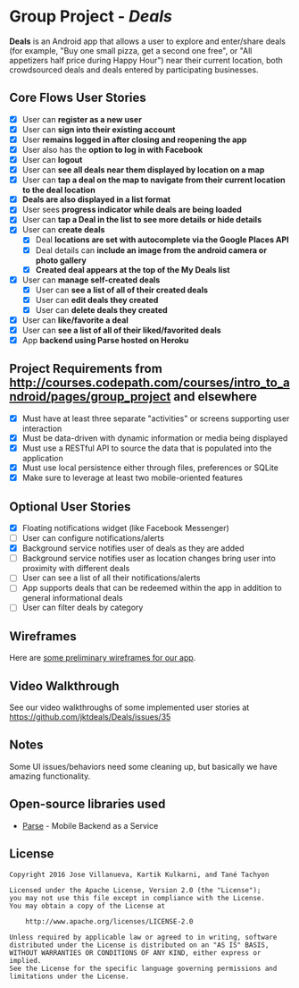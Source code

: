 # Group Project - *Deals*

**Deals** is an Android app that allows a user to explore and enter/share deals (for example, "Buy one small pizza, get a second one free", or "All appetizers half price during Happy Hour") near their current location, both crowdsourced deals and deals entered by participating businesses.

## Core Flows User Stories

* [x] User can **register as a new user**
* [x] User can **sign into their existing account**
* [x] User **remains logged in after closing and reopening the app**
* [x] User also has the **option to log in with Facebook**
* [x] User can **logout**
* [x] User can **see all deals near them displayed by location on a map**
* [x] User can **tap a deal on the map to navigate from their current location to the deal location**
* [x] **Deals are also displayed in a list format**
* [x] User sees **progress indicator while deals are being loaded**
* [x] User can **tap a Deal in the list to see more details or hide details**
* [x] User can **create deals**
  * [x] Deal **locations are set with autocomplete via the Google Places API**
  * [x] Deal details can **include an image from the android camera or photo gallery**
  * [x] **Created deal appears at the top of the My Deals list**
* [x] User can **manage self-created deals**
  * [x] User can **see a list of all of their created deals**
  * [x] User can **edit deals they created**
  * [x] User can **delete deals they created**
* [x] User can **like/favorite a deal**
* [x] User can **see a list of all of their liked/favorited deals**
* [x] App **backend using Parse hosted on Heroku**

## Project Requirements from http://courses.codepath.com/courses/intro_to_android/pages/group_project and elsewhere

* [x] Must have at least three separate "activities" or screens supporting user interaction
* [x] Must be data-driven with dynamic information or media being displayed
* [x] Must use a RESTful API to source the data that is populated into the application
* [x] Must use local persistence either through files, preferences or SQLite
* [x] Make sure to leverage at least two mobile-oriented features

## Optional User Stories

* [x] Floating notifications widget (like Facebook Messenger) 
* [ ] User can configure notifications/alerts
* [x] Background service notifies user of deals as they are added 
* [ ] Background service notifies user as location changes bring user into proximity with different deals
* [ ] User can see a list of all their notifications/alerts
* [ ] App supports deals that can be redeemed within the app in addition to general informational deals
* [ ] User can filter deals by category

## Wireframes

Here are [some preliminary wireframes for our app](https://jktdeals.mybalsamiq.com/projects/jktdeals/grid).

## Video Walkthrough 

See our video walkthroughs of some implemented user stories at https://github.com/jktdeals/Deals/issues/35

## Notes

Some UI issues/behaviors need some cleaning up, but basically we have amazing functionality.

## Open-source libraries used

- [Parse](https://github.com/ParsePlatform/parse-server) - Mobile Backend as a Service

## License

    Copyright 2016 Jose Villanueva, Kartik Kulkarni, and Tané Tachyon

    Licensed under the Apache License, Version 2.0 (the "License");
    you may not use this file except in compliance with the License.
    You may obtain a copy of the License at

        http://www.apache.org/licenses/LICENSE-2.0

    Unless required by applicable law or agreed to in writing, software
    distributed under the License is distributed on an "AS IS" BASIS,
    WITHOUT WARRANTIES OR CONDITIONS OF ANY KIND, either express or implied.
    See the License for the specific language governing permissions and
    limitations under the License.
